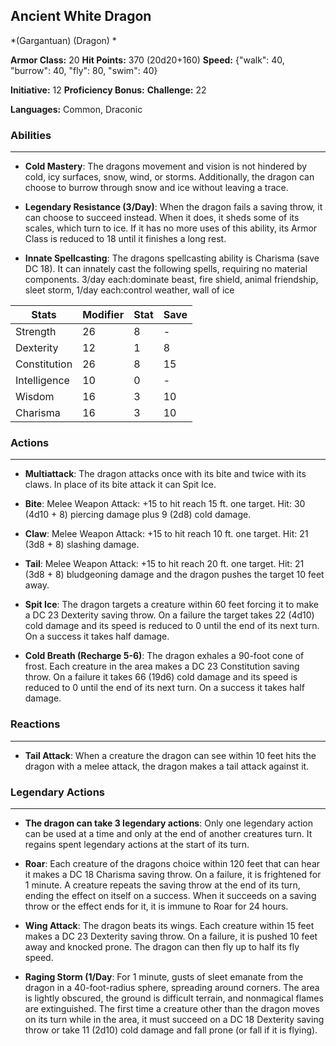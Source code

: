 ## Ancient White Dragon
*(Gargantuan) (Dragon) *

**Armor Class:** 20
**Hit Points:** 370 (20d20+160)
**Speed:** {"walk": 40, "burrow": 40, "fly": 80, "swim": 40}

**Initiative:** 12
**Proficiency Bonus:**
**Challenge:** 22

**Languages:** Common, Draconic

### Abilities
 --- 
- **Cold Mastery**: The dragons movement and vision is not hindered by cold, icy surfaces, snow, wind, or storms. Additionally, the dragon can choose to burrow through snow and ice without leaving a trace.

- **Legendary Resistance (3/Day)**: When the dragon fails a saving throw, it can choose to succeed instead. When it does, it sheds some of its scales, which turn to ice. If it has no more uses of this ability, its Armor Class is reduced to 18 until it finishes a long rest.

- **Innate Spellcasting**: The dragons spellcasting ability is Charisma (save DC 18). It can innately cast the following spells, requiring no material components. 3/day each:dominate beast, fire shield, animal friendship, sleet storm,  1/day each:control weather, wall of ice



| Stats | Modifier | Stat | Save
| ---- | ---- | ---- | ---- |
| Strength | 26 | 8 | - |
| Dexterity | 12 | 1 | 8 |
| Constitution | 26 | 8 | 15 |
| Intelligence | 10 | 0 | - |
| Wisdom | 16 | 3 | 10 |
| Charisma | 16 | 3 | 10 |

### Actions
 --- 
- **Multiattack**: The dragon attacks once with its bite and twice with its claws. In place of its bite attack  it can Spit Ice.

- **Bite**: Melee Weapon Attack: +15 to hit  reach 15 ft.  one target. Hit: 30 (4d10 + 8) piercing damage plus 9 (2d8) cold damage.

- **Claw**: Melee Weapon Attack: +15 to hit  reach 10 ft.  one target. Hit: 21 (3d8 + 8) slashing damage.

- **Tail**: Melee Weapon Attack: +15 to hit  reach 20 ft.  one target. Hit: 21 (3d8 + 8) bludgeoning damage  and the dragon pushes the target 10 feet away.

- **Spit Ice**: The dragon targets a creature within 60 feet  forcing it to make a DC 23 Dexterity saving throw. On a failure  the target takes 22 (4d10) cold damage  and its speed is reduced to 0 until the end of its next turn. On a success  it takes half damage.

- **Cold Breath (Recharge 5-6)**: The dragon exhales a 90-foot cone of frost. Each creature in the area makes a DC 23 Constitution saving throw. On a failure  it takes 66 (19d6) cold damage  and its speed is reduced to 0 until the end of its next turn. On a success  it takes half damage.

### Reactions
 --- 
- **Tail Attack**: When a creature the dragon can see within 10 feet hits the dragon with a melee attack, the dragon makes a tail attack against it.

### Legendary Actions
 --- 
- **The dragon can take 3 legendary actions**: Only one legendary action can be used at a time and only at the end of another creatures turn. It regains spent legendary actions at the start of its turn.

- **Roar**: Each creature of the dragons choice within 120 feet that can hear it makes a DC 18 Charisma saving throw. On a failure, it is frightened for 1 minute. A creature repeats the saving throw at the end of its turn, ending the effect on itself on a success. When it succeeds on a saving throw or the effect ends for it, it is immune to Roar for 24 hours.

- **Wing Attack**: The dragon beats its wings. Each creature within 15 feet makes a DC 23 Dexterity saving throw. On a failure, it is pushed 10 feet away and knocked prone. The dragon can then fly up to half its fly speed.

- **Raging Storm (1/Day**: For 1 minute, gusts of sleet emanate from the dragon in a 40-foot-radius sphere, spreading around corners. The area is lightly obscured, the ground is difficult terrain, and nonmagical flames are extinguished. The first time a creature other than the dragon moves on its turn while in the area, it must succeed on a DC 18 Dexterity saving throw or take 11 (2d10) cold damage and fall prone (or fall if it is flying).

